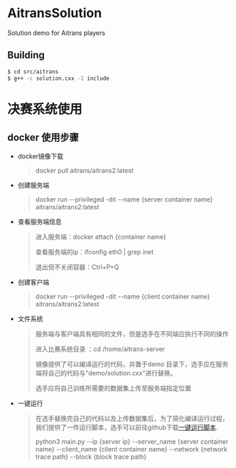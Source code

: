 # AitransSolution
Solution demo for Aitrans players

## Building
```bash
$ cd src/aitrans
$ g++ -c solution.cxx -I include
```

# 决赛系统使用

## docker 使用步骤

- docker镜像下载

  > docker pull aitrans/aitrans2:latest

- 创建服务端

  > docker run --privileged -dit --name {server container name} aitrans/aitrans2:latest

- 查看服务端信息

  > 进入服务端：docker attach {container name}
  >
  > 查看服务端的ip：ifconfig eth0 | grep inet
  >
  > 退出但不关闭容器：Ctrl+P+Q

- 创建客户端

  > docker run --privileged -dit --name {client container name} aitrans/aitrans2:latest

- 文件系统

  > 服务端与客户端具有相同的文件，但是选手在不同端应执行不同的操作
  >
  > 进入比赛系统目录 ：cd /home/aitrans-server
  >
  > 镜像提供了可以编译运行的代码，并置于demo 目录下，选手应在服务端将自己的代码与"demo/solution.cxx"进行替换。
  >
  > 选手应将自己训练所需要的数据集上传至服务端指定位置

- 一键运行

  > 在选手替换完自己的代码以及上传数据集后，为了简化编译运行过程，我们提供了一件运行脚本，选手可以前往github下载[一键运行脚本](https://github.com/TOPbuaa/AitransSolution/tree/master).
  >
  > python3 main.py --ip {server ip} --server_name {server container name} --client_name {client container name} --network {network trace path} --block {block trace path}
